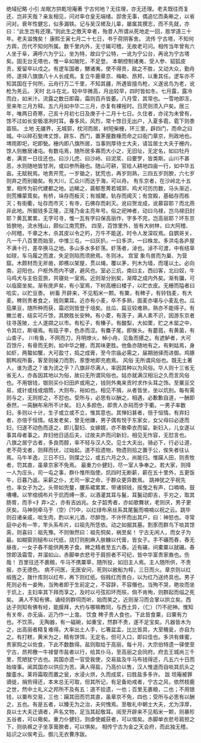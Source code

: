 绝域纪略
小引
龙眠方拱乾坦庵著
    宁古何地？无往理，亦无还理。老夫既往而复还，岂非天哉？亲友相见，问对率仓皇无端绪。邸舍无事，偶追忆而条晰之，以省问对。衰年性健忘，似多漏轶。记与吴汉槎及儿辈，屡属其撰志，而不先就，亦曰：“此生岂有还理。”则此生之徼天幸者，殆昔人所谓从死地走一回，胜学道三十年。老夫滋愧矣！
康熙壬寅七月二十七日，书于荷阴客舍。
流传
    宁古塔，不知何方舆，历代不知何所属。数千里内外，无寸碣可稽，无故老可问。相传当年曾有六人坐于阜，满呼六为宁公，坐为特，故曰宁公特，一讹为宁公台，再讹为宁古塔矣。固无台无塔也，惟一阜如陂陀，不足登。
    本朝控制诸夷，受人参、貂狐皮贡，爰留卒以戍之。有逻车国者，嬲诸夷，使不得贡，敌之不胜，又动大众，勤舟师，遂择八旗旗八十人长成焉。复立牛鹿章京、梅勒、昂邦，以重其任。逻车亦不知其国在于何所，云舟行万二千里，不知其疆，所遇皆擅鸟枪，义遂讹鸟为老，讹枪为羌云。
天时
    北斗在北，较中华微高，月出较早，四时皆如冬。七月露，露冷而白，如米汁。流露之数日即霜，霜则百卉皆萎。八月雪，其常也。一雪地即冻，至来年三月方释。五六月如中华二三月，亦复有裸裎时。日昃则须入户矣。居三年，唯两日奇寒，己亥十月初七日及庚子十二月十七日。久住者，亦诧为未曾有，馀不过如长安极凛冽时耳。春多风，风烈，常十馀日无出户，入夏多雹，雹下则黍苗殒。
土地
    无疆界，无城郭，枕河而居，树短柴栅，环三里，辟四门，而命之曰城。中以碎石甃埤丈馀，辟东、西门，置茅屋数椽而命之曰衙门章京，刑政地也。埤雨即圯，圯即甃。栅内即八旗所居，当事则厚待士大夫，请旨居士大夫于栅内，馀人则散居诸屯。有数屯焉，随所居多寡而大小之，无旧址，无定名，如曰牡丹者，满言一日往还也。曰沙儿虎、曰沙岭、曰泥浆、曰要罗，皆类斯。山川不甚恶，水则随地皆甘冽，或曰参所融也。随山可耕，官给人耕地四亩一行，如中华五亩。无赋税焉。地贵开荒，一岁锄之，犹荒也，再岁则熟，三四五岁则腴，六七岁则弃之而别锄矣。有大川，汇众川而达于海，可以舟。
    有东京者，在沙岭北十五里，相传为前代建都之地。远睇之，蓊郁葱菁若城郭，鸡犬可历历数，马头渐近，则荒榛蒙茸矣。有桥，垛存而板灭；有城闉，轨存而阈灭；有宫殿，基础存而栋灭；有街衢，址存而市灭；有寺，石佛存而刹灭。讹曰贺龙成，讹慕容耶？而北燕非此地。所掘钱多正隆，正隆乃金主亮年号。俗之祀神者，动曰乌禄，岂乌禄旧封耶？黄瓦累累，无字可寻，惟一瓦有字曰保高丽作，字多不完，岂高丽耶？环东京皆腴地，流水残山，颇似江南荒野。
    四至，百馀里外，皆有大树林，曰大阿稽、小阿稽，千章之木，杀其皮以令之朽，万牛不能送，时令人发深叹焉。自鹦哥关，凡一千八百里而始至，中惟三屯，一曰灰扒，一曰多洪，一曰株龙。多洪屯各庐屋不满十行，差卒换马之地。多山多水多虾荡。虾荡者，淖也。淖不可渡，中有结草如球，车马履之而渡，失足则陷而须掀焉。冬则冰。
宫室
    象鸟兽而为巢、为营窟。木颇材而无斧凿，即樵以架屋，贯以绳，覆以茅，列木为墙，而墐以土。必向南，迎阳也。户枢外而内不键，避风也。室必三炕，南曰主，西曰客，北曰奴，牛马鸡犬与主伯亚旅，共寝处一室焉。近则渐分别矣，渐障之成内外矣。渐有牖，可以临窗坐矣。渐有庑庐矣，有小室焉，下树高栅曰楼子，以贮衣皮。无栅而隘者曰哈实，以贮豆黍。
树畜
    开辟来，不见稻米一颗。有粟，有稗子，有铃铛麦，有大麦。稗则贵者食之，贱则粟耳。近亦有小麦，卒不多熟，面麦亦堪与小麦乱也。瓜茄果豆，随所种而获，霜迟则皆登于俎矣。丝瓜、扁豆较难熟，熟亦不能得子。有撇兰者，结实可斤馀，其腴胜长安种。有小菱，有莲子，满人素不识，因游东京者往寻莲陂，土人遂撷之以市。有松子，有榛子。有酸梨，大如栗，贮之木罂之中，令其烂，斯啜焉。有瓯子李，色赤而涩。有麋子尾，即猴头。有蘑菰，有黄菌，有山查子。
    川有鱼，不网而刀，月明燎火，棹小舟，见鱼而揕之。有遮鲈者，大可百馀斤，有骨而无刺，如中华之鲤，而其味更胜。他鱼亦随地有之。有剌姑焉，身如虾，两螯如蟹，大可盈寸，捣之成膏，至今宗庙必需之，届期驰驿而进御。鸡豚鹅鸭视所畜，客至则操刀而割，豕堕地即充庖焉。
风俗
    无所谓风俗也。既无土著人，谁为遗之？谁为流之乎？八旗非尽满人，率因其种以为风俗。华人则十三省无省无人，亦各因其地以为俗，故曰无所谓风俗也。姑亦就满汉相沿之久而言风俗也。不用银钱，银则买仆妇田庐或用之，钱则外夷来贡时求作头耳之饰。至粟豆交易，或针或线或烟筒，大则布，裕如也。相见不揖，从者皆坐，坐以炕别。每有需则与之，无则拒之，不怼也。受所与，必思有以酬之，相遇，必歉歉自道，一酬即泰然，一脔酬布帛所不计矣。
妇人多颜色，即贵人亦舄而步于衢。一男子率数妇，多则以十计，生子或立或不立，惟其意也。其惮妇甚者，倍于恒情。有弃妇者，亦倍于恒情。结发老矣，曾无他嫌，男子偶有悦于东家女，女父母曰必逐而妇，归遂不动色而逐之，即儿娶妇、女嫁婿，亦不敢牵衣而留。新妇入，儿女遂以事其母者事之。弃妇他日适后夫，过故夫庐而问新妇，相见无怍容，无怼言也。
    八旗之居宁古者，多良而醇，率不轻与汉人交。见士大夫出，骑必下，行必让道，老不荷戈者，则拜而伏，过始起。道不拾遗物，物遗则拾之置于公，俟失者往认焉。马牛羊逸，三日不归，则牒之公，或五六月之久，尚能归。惟躏人田，则责牧者，罚其直，虽章京家不免焉。
    最重力仆健妇，尽一室人争奉之。若大家，则择一人为庄头，司一屯之事，群仆惟所指使。炕四时无断薪，薪在五十里外，五更饭牛，日暮乃返。采薪之仆，尤司一家之命，于群众更异数焉。
    跳神犹之乎祝先也，率女子为之。头带如兜鍪，腰系裙累累，带诸铜钱，摇曳之有声，口喃喃，鼓嘈嘈。以竿绾绸布片于炕而缚一豕，以酒灌其耳与鬣，耳鬣动即吉，手刃之，取其肠胃，而手<扌弃>之，亦有吉凶兆。女子韶秀者，亦如歌舞状，老则厌，男子更厌矣。马神则牵马于（空）[?]中，以红绿布帛丝系其尾鬣而喃喃以祝之云。跳毕则召诸亲戚，啖生肉，酌以米儿酒，尽醉饱，不许怀而出其户，曰：神怒也。寻常庭中必有—竿，竿头系布片，曰祖先所恁依。动之如掘其墓。割豕而群鸟下啖其馀脔，则喜曰：祖先豫。不则愀然曰：祖先恫矣，祸至矣！
    宁古无闲人，而女子为最。如糊窗则槌布以代纸，烧灯则削麻入肤糠以代膏，皆女子。手不碾而舂，舂无昼夜，一女子舂不能供两男子食。稗之精者至五六舂。近有碾，间橐粟以就碾。舂馀即汲霜雪，井溜如山，赤脚单衣悲号于肩担者不可纪，皆中华富贵家裔也。伤哉！
    百里往还不裹粮，牛马不携粟草，随所投，如旧主人焉。主人随所供，不责报，亦无德色。
    病不问医，无医安问，死则以敝船为椁，三日而火。章京则以红缎旌之，拨什库则以红布，再下则红纸。俗贱红而贵白，以为红乃送终具也。男子死则必有一妾殉，当殉者即于生前定之，不容辞，不容僭也。当殉不哭，艳妆而坐于炕上，主妇率其下拜而享之，及时以弓弦扣环而殒，倘不肯殉，则群起而缢之死矣。
    满人不知有佛，诵经则群伺而听，始而笑之，近则渐习而合掌以拱立矣。西达子则知有佛有经，能膜拜，大约与哪嘛教同，与西土异，（仁）(?)不祀神。惟知有关帝，亦无庙，近乃作一上龛。
饮食
    稗子贵人食也，下此皆食粟，曰粟有力也。不饮茶。
    无陶器，有一磁碗，如重宝，然群不贵，遂不足宝矣。凡器皆木为之，出高丽者精复难得。大率出土人手，匕箸盆盂，比比皆具，大至桶瓮，亦自为之。有打糕，黄米为之，精有饼饵，无定名，但可入口，即曰佳也。多洪有蜂蜜，贵家购之以佐食，下此不数数得。盐则取给于高丽，每十月，大宗伯特遗一驿使至宁古，昂邦檄一牛禄督市盐者以行，给其仆马，至高丽之会同府。府去王城尚三千里，荒陋犹宁古也。其国亦遗一官受我使，交易盐及牛马布钱得还，凡五六十日而始竣事。闻其国亦以供应为苦。满人得盐，乃高价以售，汉人惟退而自啖其炕头之酸齑水。莱将霜取而置之瓮，水浸火烘，久而成浆，曰胜盐多多许。
跋
    坦庵被罪谪徙，捐赀得还，本末总无可取，但其所记，有足备劝戒者，宁古之风，依然枝鹿之世，然中土礼义之邦所不及有五：道不拾遗，一也；百里无裹粮，二也；不用银钱，以粟布交易，三也：躏其田而罚其直，虽章京不免，四也；受所与必思有以酬之，五也。有是五者，以臻无为之治，夫何愧焉。至敬礼中朝士大夫，尤为淳厚，良以士大夫迁谪者，声名文物，足当其起敬耳。阅至开辟来不见稻米一颗，则暴殄五谷者，可以儆矣。重力仆健妇，则虐使臧获者，可以惕矣。赤脚单衣悲号肩担之下，则纨裤之子坐享膏腴者，可以惧矣。
相传宁古为金之天会府，而此独无稽，姑识之以俟考云。御儿无衣曹序跋。
